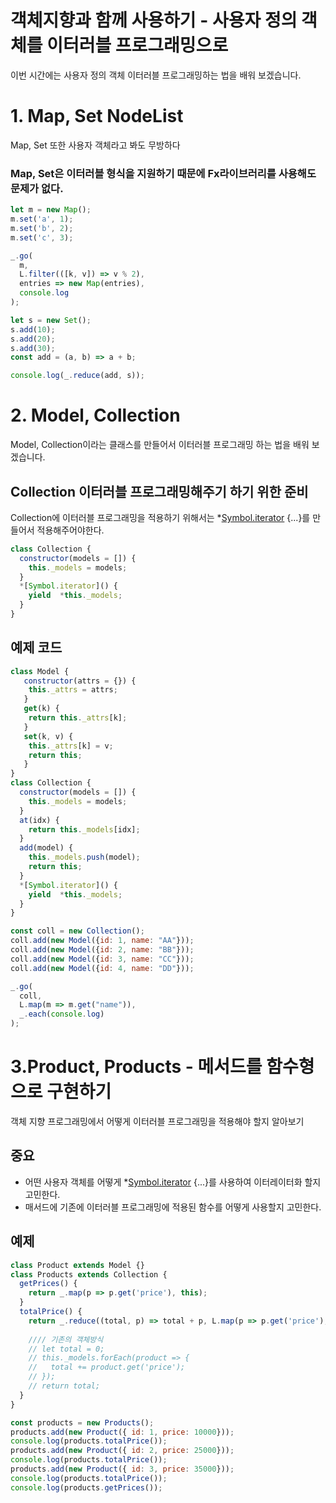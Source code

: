 # 객체지향과 함께 사용하기 - 사용자 정의 객체를 이터러블 프로그래밍으로

이번 시간에는 사용자 정의 객체 이터러블 프로그래밍하는 법을 배워 보겠습니다.

# 1. Map, Set NodeList

Map, Set 또한 사용자 객체라고 봐도 무방하다

### Map, Set은 이터러블 형식을 지원하기 때문에 Fx라이브러리를 사용해도 문제가 없다.

```javascript
let m = new Map();
m.set('a', 1);
m.set('b', 2);
m.set('c', 3);

_.go(
  m,
  L.filter(([k, v]) => v % 2),
  entries => new Map(entries),
  console.log
);

let s = new Set();
s.add(10);
s.add(20);
s.add(30);
const add = (a, b) => a + b;

console.log(_.reduce(add, s));
```

# 2. Model, Collection

Model, Collection이라는 클래스를 만들어서 이터러블 프로그래밍 하는 법을 배워 보겠습니다.

## Collection 이터러블 프로그래밍해주기 하기 위한 준비

Collection에 이터러블 프로그래밍을 적용하기 위해서는 *[Symbol.iterator]() {...}를 만들어서 적용해주어야한다.

```javascript
class Collection {
  constructor(models = []) {
    this._models = models;
  }
  *[Symbol.iterator]() {
    yield  *this._models;
  }
}
```

## 예제 코드
```javascript
class Model {
   constructor(attrs = {}) {
    this._attrs = attrs;
   }
   get(k) {
    return this._attrs[k];
   }
   set(k, v) {
    this._attrs[k] = v;
    return this;
   }
}
class Collection {
  constructor(models = []) {
    this._models = models;
  }
  at(idx) {
    return this._models[idx];
  }
  add(model) {
    this._models.push(model);
    return this;
  }
  *[Symbol.iterator]() {
    yield  *this._models;
  }
}

const coll = new Collection();
coll.add(new Model({id: 1, name: "AA"}));
coll.add(new Model({id: 2, name: "BB"}));
coll.add(new Model({id: 3, name: "CC"}));
coll.add(new Model({id: 4, name: "DD"}));

_.go(
  coll,
  L.map(m => m.get("name")),
  _.each(console.log)
);
```

# 3.Product, Products - 메서드를 함수형으로 구현하기

객체 지향 프로그래밍에서 어떻게 이터러블 프로그래밍을 적용해야 할지 알아보기

## 중요

- 어떤 사용자 객체를 어떻게 *[Symbol.iterator]() {...}를 사용하여 이터레이터화 할지 고민한다.
- 매서드에 기존에 이터러블 프로그래밍에 적용된 함수를 어떻게 사용할지 고민한다.

## 예제

```javascript
class Product extends Model {}
class Products extends Collection {
  getPrices() {
    return _.map(p => p.get('price'), this);
  }
  totalPrice() {
    return _.reduce((total, p) => total + p, L.map(p => p.get('price'), this));
    
    //// 기존의 객체방식
    // let total = 0;
    // this._models.forEach(product => {
    //   total += product.get('price');
    // });
    // return total;
  }
}

const products = new Products();
products.add(new Product({ id: 1, price: 10000}));
console.log(products.totalPrice());
products.add(new Product({ id: 2, price: 25000}));
console.log(products.totalPrice());
products.add(new Product({ id: 3, price: 35000}));
console.log(products.totalPrice());
console.log(products.getPrices());
```
